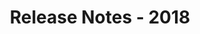 ---
id: release-notes-2018
url: viewer/java/release-notes-2018
title: Release Notes - 2018
weight: 8
description: ""
keywords: 
productName: GroupDocs.Viewer for Java
hideChildren: False
---
